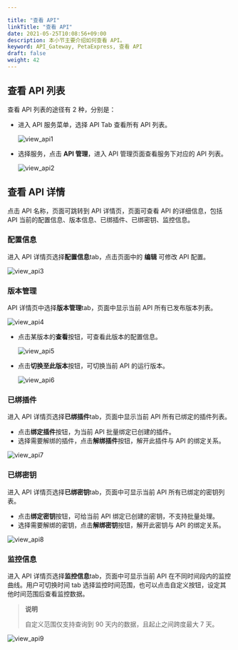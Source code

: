 ```yaml
---

title: "查看 API"
linkTitle: "查看 API"
date: 2021-05-25T10:08:56+09:00
description: 本小节主要介绍如何查看 API。 
keyword: API_Gateway, PetaExpress, 查看 API
draft: false
weight: 42
---
```


## 查看 API 列表

查看 API 列表的途径有 2 种，分别是：

- 进入 API 服务菜单，选择 API Tab 查看所有 API 列表。

  ![view_api1](../_images/view_api1.png)

- 选择服务，点击 **API 管理**，进入 API 管理页面查看服务下对应的 API 列表。

  ![view_api2](../_images/view_api2.png)

## 查看 API 详情

点击 API 名称，页面可跳转到 API 详情页，页面可查看 API 的详细信息，包括 API 当前的配置信息、版本信息、已绑插件、已绑密钥、监控信息。

### 配置信息

进入 API 详情页选择**配置信息**tab，点击页面中的 **编辑** 可修改 API 配置。

![view_api3](../_images/view_api3.png)

### 版本管理

API 详情页中选择**版本管理**tab，页面中显示当前 API 所有已发布版本列表。

![view_api4](../_images/view_api4.png)

- 点击某版本的**查看**按钮，可查看此版本的配置信息。

  ![view_api5](../_images/view_api5.png)

- 点击**切换至此版本**按钮，可切换当前 API 的运行版本。

  ![view_api6](../_images/view_api6.png)

### 已绑插件

进入 API 详情页选择**已绑插件**tab，页面中显示当前 API 所有已绑定的插件列表。

- 点击**绑定插件**按钮，为当前 API 批量绑定已创建的插件。
- 选择需要解绑的插件，点击**解绑插件**按钮，解开此插件与 API 的绑定关系。

![view_api7](../_images/view_api7.png)

### 已绑密钥

进入 API 详情页选择**已绑密钥**tab，页面中可显示当前 API 所有已绑定的密钥列表。

- 点击**绑定密钥**按钮，可给当前 API 绑定已创建的密钥，不支持批量处理。
- 选择需要解绑的密钥，点击**解绑密钥**按钮，解开此密钥与 API 的绑定关系。

![view_api8](../_images/view_api8.png)

### 监控信息

进入 API 详情页选择**监控信息**tab，页面中可显示当前 API 在不同时间段内的监控曲线。用户可切换时间 tab 选择监控时间范围，也可以点击自定义按钮，设定其他时间范围后查看监控数据。

> **说明**
>
> 自定义范围仅支持查询到 90 天内的数据，且起止之间跨度最大 7 天。

![view_api9](../_images/view_api9.png)


